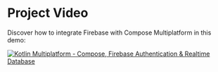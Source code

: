 # Project Video

Discover how to integrate Firebase with Compose Multiplatform in this demo:

[![Kotlin Multiplatform - Compose, Firebase Authentication & Realtime Database](https://img.youtube.com/vi/r5vEKERx7_M/0.jpg)](https://youtu.be/r5vEKERx7_M)
